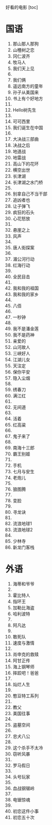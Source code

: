 好看的电影
[toc]

# 国语
1. 那山那人那狗
2. 山楂树之恋
3. 冈仁波齐
4. 牧马人
5. 我们天上见
6. 
7. 我们俩
8. 遥远南方的童年
9. 孙子从美国来
10. 书上有个好地方
11. 
12. Hello树先生
13. 
14. 可可西里
15. 我们诞生在中国
16. 
17. 大决战三部曲
18. 决战之后
19. 地道战
20. 地雷战
21. 高山下的花环
22. 横空出世
23. 长津湖
24. 长津湖之水门桥
25. 
26. 别拿自己不当干部
27. 追凶者也
28. 让子弹飞
29. 疯狂的石头
30. 心花怒放
31. 
32. 悬崖之上
33. 风声
34. 
35. 唐人街探案
36. 
37. 湄公河行动
38. 红海行动
39. 
40. 全民目击
41. 
42. 我和我的祖国
43. 我和我的家乡
44. 
45. 八佰
46. 
47. 一秒钟
48. 
49. 我不是潘金莲
50. 我不是药神
51. 亲爱的
52. 山河故人
53. 三峡好人
54. 江湖儿女
55. 天注定
56. 保你平安
57. 隐入尘烟
58. 
59. 绣春刀
60. 满江红
61. 
62. 无间道
63. 
64. 活着
65. 红高粱
66. 
67. 鬼子来了
68. 
69. 南海十三郎
70. 霸王别姬
71. 
72. 手机
73. 七月与安生
74. 老炮儿
75. 
76. 狼图腾
77. 
78. 变脸
79. 
80. 寻龙诀
81. 
82. 流浪地球1
83. 流浪地球2
84. 
85. 少林寺
86. 新龙门客栈

# 外语
1. 海蒂和爷爷
2. 
3. 霍比特人
4. 指环王
5. 加勒比海盗
6. 哈利波特
7. 
8. 阿凡达
9. 
10. 敢死队
11. 速度与激情
12. 
13. 肖申克的救赎
14. 阿甘正传
15. 海上钢琴师
16. 摔跤吧！爸爸
17. 
18. 灿烂人生
19. 
20. 憨豆特工系列
21. 
22. 教父
23. 美国往事
24. 
25. 盗墓空间
26. 
27. 忠犬八公
28. 
29. 这个杀手不太冷
30. 窃听风暴
31. 
32. 罗马假日
33. 
34. 头号玩家
35. 
36. 血战钢锯岭
37. 
38. 电锯惊魂
39. 
40. 初恋这件小事 
41. 初恋五十次